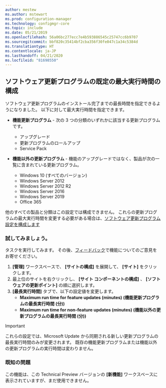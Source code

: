```yaml
---
author: mestew
ms.author: mstewart
ms.prod: configuration-manager
ms.technology: configmgr-core
ms.topic: include
ms.date: 05/21/2019
ms.openlocfilehash: 56a06bc277ecc7e4b593886545c25747cc6b9707
ms.sourcegitcommit: bbf820c35414bf2cba356f30fe047c1a34c5384d
ms.translationtype: HT
ms.contentlocale: ja-JP
ms.lasthandoff: 04/21/2020
ms.locfileid: "81698550"
---
```

## <a name="configure-the-default-maximum-run-time-for-software-updates"></a><a name="bkmk_timeout"></a> ソフトウェア更新プログラムの既定の最大実行時間の構成

<!--3734426-->

ソフトウェア更新プログラムのインストール完了までの最長時間を指定できるようになりました。 以下に対して最大実行時間を指定できます。

- **機能更新プログラム** - 次の 3 つの分類のいずれかに該当する更新プログラムです。
    - アップグレード
    - 更新プログラムのロールアップ
    - Service Pack

- **機能以外の更新プログラム** - 機能のアップグレードではなく、製品が次の一覧に含まれている更新プログラム。
    - Windows 10 (すべてのバージョン)
    - Windows Server 2012
    - Windows Server 2012 R2
    - Windows Server 2016
    - Windows Server 2019
    - Office 365

他のすべての製品と分類はこの設定では構成できません。 これらの更新プログラムの最大実行時間を変更する必要がある場合は、[ソフトウェア更新プログラム設定を構成します](../../../../../sum/get-started/manage-settings-for-software-updates.md#BKMK_SoftwareUpdatesSettings)

### <a name="try-it-out"></a>試してみましょう。

タスクを実行してみます。 その後、[フィードバック](../../../../understand/find-help.md#product-feedback)で機能についてのご意見をお寄せください。

1. **[管理]** ワークスペースで、 **[サイトの構成]** を展開して、 **[サイト]** をクリックします。
1. 最上位のサイトを右クリックし、 **[サイト コンポーネントの構成]** 、 **[ソフトウェアの更新ポイント]** の順に選択します。
1. **[最長実行時間]** タブで、以下の設定値を変更します。 
   - **Maximum run time for feature updates (minutes) (機能更新プログラムの最長実行時間 (分))**
   - **Maximum run time for non-feature updates (minutes) (機能以外の更新プログラムの最長実行時間 (分))**

> [!IMPORTANT]  
> これらの設定では、Microsoft Update から同期される新しい更新プログラムの最長実行時間のみが変更されます。 既存の機能更新プログラムまたは機能以外の更新プログラムの実行時間は変わりません。

### <a name="known-issue"></a>既知の問題

この機能は、この Technical Preview バージョンの **[新機能]** ワークスペースに表示されていますが、まだ使用できません。

